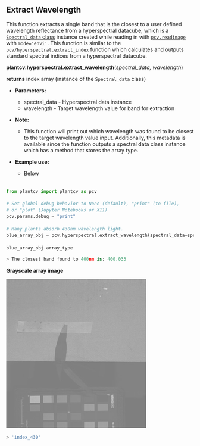 ## Extract Wavelength 

This function extracts a single band that is the closest to a user defined wavelength reflectance from a hyperspectral datacube, 
which is a [`Spectral_data` class](Spectral_data.md) instance created while reading in with [`pcv.readimage`](read_image.md)
with `mode='envi'`. This function is similar to the [`pcv/hyperspectral.extract_index`](extract_index.md) function which calculates 
and outputs standard spectral indices from a hyperspectral datacube. 

**plantcv.hyperspectral.extract_wavelength**(*spectral_data, wavelength*)

**returns** index array (instance of the `Spectral_data` class)

- **Parameters:**
    - spectral_data      - Hyperspectral data instance
    - wavelength         - Target wavelength value for band for extraction 

- **Note:**
    - This function will print out which wavelength was found to be closest to the target wavelength value input. Additionally, this metadata is available
    since the function outputs a spectral data class instance which has a method that stores the array type. 
    
- **Example use:**
    - Below
    
```python

from plantcv import plantcv as pcv

# Set global debug behavior to None (default), "print" (to file), 
# or "plot" (Jupyter Notebooks or X11)
pcv.params.debug = "print"

# Many plants absorb 430nm wavelength light. 
blue_array_obj = pcv.hyperspectral.extract_wavelength(spectral_data=spectral_array_obj, wavelength=430)

blue_array_obj.array_type

```

```python
> The closest band found to 400nm is: 400.033

```

**Grayscale array image**

![Screenshot](img/documentation_images/extract_wavelength/430_grayscale.jpg)

```python
> 'index_430'

```
